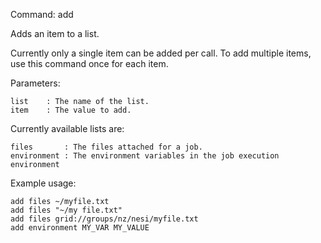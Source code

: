 Command:	add <list> <item>

Adds an item to a list.

Currently only a single item can be added per call. To add multiple items, use this command once for each item.

Parameters:

    list	: The name of the list.
    item	: The value to add. 

Currently available lists are:

    files       : The files attached for a job.
    environment : The environment variables in the job execution environment

Example usage:

    add files ~/myfile.txt
    add files "~/my file.txt"
    add files grid://groups/nz/nesi/myfile.txt
    add environment MY_VAR MY_VALUE
	
    


	

